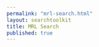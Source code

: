 ```yaml
---
permalink: "mrl-search.html"
layout: searchtoolkit
title: MRL Search 
published: true
---
```





<html>
<head>

</head>
<body>

<script src="javascripts/reports-script.js" type="text/javascript"></script>
<div id="reports-container"></div>


</body>
</html>
